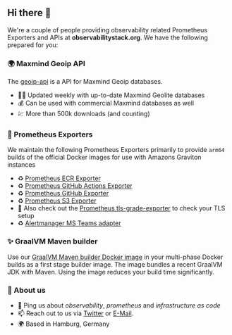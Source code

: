 ## Hi there 👋

We're a couple of people providing observability related Prometheus Exporters and APIs
at **observabilitystack.org**. We have the following prepared for you:

### 🌍 Maxmind Geoip API

The [geoip-api](https://github.com/observabilitystack/geoip-api) is a API for
Maxmind Geoip databases.

- 🏃‍♀️ Updated weekly with up-to-date Maxmind Geolite databases
- 💰 Can be used with commercial Maxmind databases as well
- 💹 More than 500k downloads (and counting)

### 🤖 Prometheus Exporters

We maintain the following Prometheus Exporters primarily to provide
`arm64` builds of the official Docker images for use with Amazons 
Graviton instances

- ♻️ [Prometheus ECR Exporter](https://github.com/observabilitystack/prometheus-ecr-exporter)
- ♻️ [Prometheus GitHub Actions Exporter](https://github.com/observabilitystack/github-actions-exporter)
- ♻️ [Prometheus GitHub Exporter](https://github.com/observabilitystack/github_exporter)
- ♻️ [Prometheus S3 Exporter](https://github.com/observabilitystack/s3_exporter)
- 🔐 Also check out the [Prometheus tls-grade-exporter](https://github.com/ping7io/tls-grade-exporter) to check your TLS setup
- ♻️ [Alertmanager MS Teams adapter](https://github.com/observabilitystack/prometheus-msteams)

### ✨ GraalVM Maven builder

Use our [GraalVM Maven builder Docker image](https://github.com/observabilitystack/graalvm-maven-builder)
in your multi-phase Docker builds as a first stage builder image. The image bundles a recent GraalVM
JDK with Maven. Using the image reduces your build time significantly.

### 🍿 About us

- 💬 Ping us about *observability*, *prometheus* and *infrastructure as code*
- 📫 Reach out to us via [Twitter](https://twitter.com/tboeghk) or [E-Mail](torsten@ping7.io).
- 🌍 Based in Hamburg, Germany
